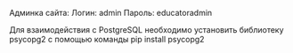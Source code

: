 Админка сайта: 
Логин: admin 
Пароль: educatoradmin 

Для взаимодействия с PostgreSQL необходимо установить библиотеку psycopg2 с помощью команды pip install psycopg2
